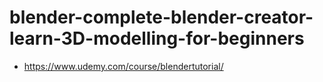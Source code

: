# blender-complete-blender-creator-learn-3D-modelling-for-beginners

- https://www.udemy.com/course/blendertutorial/
